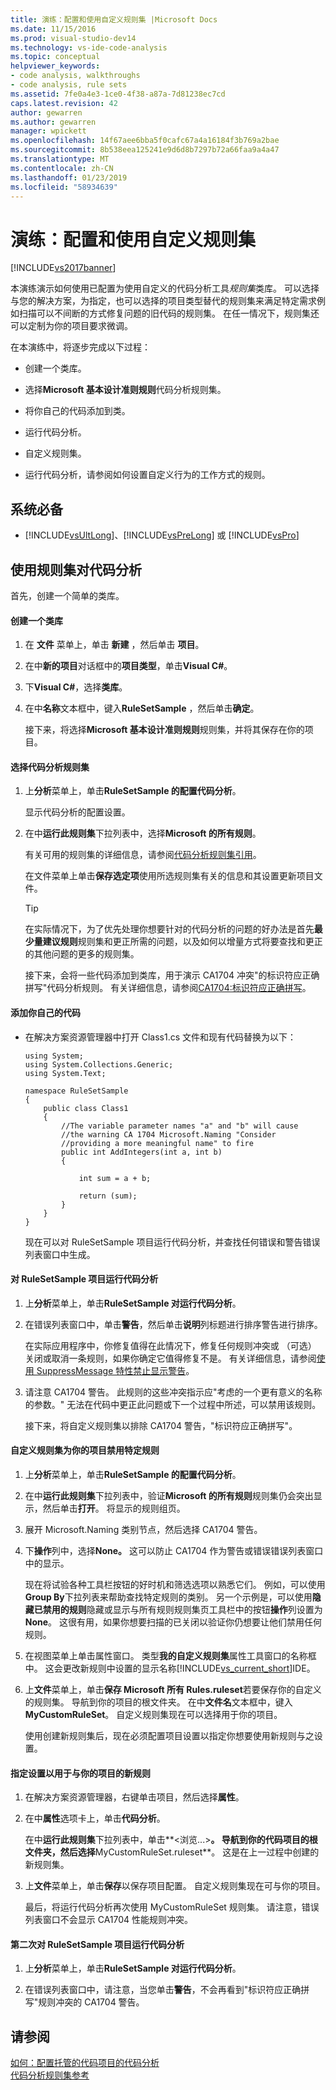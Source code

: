 ```yaml
---
title: 演练：配置和使用自定义规则集 |Microsoft Docs
ms.date: 11/15/2016
ms.prod: visual-studio-dev14
ms.technology: vs-ide-code-analysis
ms.topic: conceptual
helpviewer_keywords:
- code analysis, walkthroughs
- code analysis, rule sets
ms.assetid: 7fe0a4e3-1ce0-4f38-a87a-7d81238ec7cd
caps.latest.revision: 42
author: gewarren
ms.author: gewarren
manager: wpickett
ms.openlocfilehash: 14f67aee6bba5f0cafc67a4a16184f3b769a2bae
ms.sourcegitcommit: 8b538eea125241e9d6d8b7297b72a66faa9a4a47
ms.translationtype: MT
ms.contentlocale: zh-CN
ms.lasthandoff: 01/23/2019
ms.locfileid: "58934639"
---
```

# <a name="walkthrough-configuring-and-using-a-custom-rule-set"></a>演练：配置和使用自定义规则集
[!INCLUDE[vs2017banner](../includes/vs2017banner.md)]

本演练演示如何使用已配置为使用自定义的代码分析工具*规则集*类库。 可以选择与您的解决方案，为指定，也可以选择的项目类型替代的规则集来满足特定需求例如扫描可以不间断的方式修复问题的旧代码的规则集。 在任一情况下，规则集还可以定制为你的项目要求微调。  
  
 在本演练中，将逐步完成以下过程：  
  
-   创建一个类库。  
  
-   选择**Microsoft 基本设计准则规则**代码分析规则集。  
  
-   将你自己的代码添加到类。  
  
-   运行代码分析。  
  
-   自定义规则集。  
  
-   运行代码分析，请参阅如何设置自定义行为的工作方式的规则。  
  
## <a name="prerequisites"></a>系统必备  
  
-   [!INCLUDE[vsUltLong](../includes/vsultlong-md.md)]、[!INCLUDE[vsPreLong](../includes/vsprelong-md.md)] 或 [!INCLUDE[vsPro](../includes/vspro-md.md)]  
  
## <a name="using-rule-sets-with-code-analysis"></a>使用规则集对代码分析  
 首先，创建一个简单的类库。  
  
#### <a name="create-a-class-library"></a>创建一个类库  
  
1. 在 **文件** 菜单上，单击 **新建** ，然后单击 **项目**。  
  
2. 在中**新的项目**对话框中的**项目类型**，单击**Visual C#**。  
  
3. 下**Visual C#**，选择**类库**。  
  
4. 在中**名称**文本框中，键入**RuleSetSample** ，然后单击**确定**。  
  
   接下来，将选择**Microsoft 基本设计准则规则**规则集，并将其保存在你的项目。  
  
#### <a name="select-a-code-analysis-rule-set"></a>选择代码分析规则集  
  
1. 上**分析**菜单上，单击**RuleSetSample 的配置代码分析**。  
  
    显示代码分析的配置设置。  
  
2. 在中**运行此规则集**下拉列表中，选择**Microsoft 的所有规则**。  
  
    有关可用的规则集的详细信息，请参阅[代码分析规则集引用](../code-quality/code-analysis-rule-set-reference.md)。  
  
    在文件菜单上单击**保存选定项**使用所选规则集有关的信息和其设置更新项目文件。  
  
   > [!TIP]
   >  在实际情况下，为了优先处理你想要针对的代码分析的问题的好办法是首先**最少量建议规则**规则集和更正所需的问题，以及如何以增量方式将要查找和更正的其他问题的更多的规则集。  
  
   接下来，会将一些代码添加到类库，用于演示 CA1704 冲突"的标识符应正确拼写"代码分析规则。 有关详细信息，请参阅[CA1704:标识符应正确拼写](../code-quality/ca1704-identifiers-should-be-spelled-correctly.md)。  
  
#### <a name="add-your-own-code"></a>添加你自己的代码  
  
- 在解决方案资源管理器中打开 Class1.cs 文件和现有代码替换为以下：  
  
  ```  
  using System;  
  using System.Collections.Generic;  
  using System.Text;  
  
  namespace RuleSetSample  
  {  
      public class Class1  
      {  
          //The variable parameter names "a" and "b" will cause  
          //the warning CA 1704 Microsoft.Naming "Consider   
          //providing a more meaningful name" to fire  
          public int AddIntegers(int a, int b)  
          {  
  
              int sum = a + b;  
  
              return (sum);  
          }  
      }  
  }  
  
  ```  
  
  现在可以对 RuleSetSample 项目运行代码分析，并查找任何错误和警告错误列表窗口中生成。  
  
#### <a name="run-code-analysis-on-the-rulesetsample-project"></a>对 RuleSetSample 项目运行代码分析  
  
1. 上**分析**菜单上，单击**RuleSetSample 对运行代码分析**。  
  
2. 在错误列表窗口中，单击**警告**，然后单击**说明**列标题进行排序警告进行排序。  
  
    在实际应用程序中，你修复值得在此情况下，修复任何规则冲突或 （可选） 关闭或取消一条规则，如果你确定它值得修复不是。 有关详细信息，请参阅[使用 SuppressMessage 特性禁止显示警告](../code-quality/suppress-warnings-by-using-the-suppressmessage-attribute.md)。  
  
3. 请注意 CA1704 警告。 此规则的这些冲突指示应"考虑的一个更有意义的名称的参数。" 无法在代码中更正此问题或下一个过程中所述，可以禁用该规则。  
  
   接下来，将自定义规则集以排除 CA1704 警告，"标识符应正确拼写"。  
  
#### <a name="customize-the-rule-set-for-your-project-to-disable-a-specific-rule"></a>自定义规则集为你的项目禁用特定规则  
  
1. 上**分析**菜单上，单击**RuleSetSample 的配置代码分析**。  
  
2. 在中**运行此规则集**下拉列表中，验证**Microsoft 的所有规则**规则集仍会突出显示，然后单击**打开**。 将显示的规则组页。  
  
3. 展开 Microsoft.Naming 类别节点，然后选择 CA1704 警告。  
  
4. 下**操作**列中，选择**None。** 这可以防止 CA1704 作为警告或错误错误列表窗口中的显示。  
  
    现在将试验各种工具栏按钮的好时机和筛选选项以熟悉它们。 例如，可以使用**Group By**下拉列表来帮助查找特定规则的类别。 另一个示例是，可以使用**隐藏已禁用的规则**隐藏或显示与所有规则规则集页工具栏中的按钮**操作**列设置为**None**。 这很有用，如果你想要扫描的已关闭以验证你仍想要让他们禁用任何规则。  
  
5. 在视图菜单上单击属性窗口。 类型**我的自定义规则集**属性工具窗口的名称框中。 这会更改新规则中设置的显示名称[!INCLUDE[vs_current_short](../includes/vs-current-short-md.md)]IDE。  
  
6. 上**文件**菜单上，单击**保存 Microsoft 所有 Rules.ruleset**若要保存你的自定义的规则集。 导航到你的项目的根文件夹。 在中**文件名**文本框中，键入**MyCustomRuleSet**。 自定义规则集现在可以选择用于你的项目。  
  
   使用创建新规则集后，现在必须配置项目设置以指定你想要使用新规则与之设置。  
  
#### <a name="specify-the-new-rule-set-for-use-with-your-project"></a>指定设置以用于与你的项目的新规则  
  
1. 在解决方案资源管理器，右键单击项目，然后选择**属性**。  
  
2. 在中**属性**选项卡上，单击**代码分析**。  
  
    在中**运行此规则集**下拉列表中，单击**\<浏览...>**。 导航到你的代码项目的根文件夹，然后选择**MyCustomRuleSet.ruleset**。 这是在上一过程中创建的新规则集。  
  
3. 上**文件**菜单上，单击**保存**以保存项目配置。 自定义规则集现在可与你的项目。  
  
   最后，将运行代码分析再次使用 MyCustomRuleSet 规则集。 请注意，错误列表窗口不会显示 CA1704 性能规则冲突。  
  
#### <a name="run-code-analysis-on-the-rulesetsample-project-for-the-second-time"></a>第二次对 RuleSetSample 项目运行代码分析  
  
1.  上**分析**菜单上，单击**RuleSetSample 对运行代码分析**。  
  
2.  在错误列表窗口中，请注意，当您单击**警告**，不会再看到"标识符应正确拼写"规则冲突的 CA1704 警告。  
  
## <a name="see-also"></a>请参阅  
 [如何：配置托管的代码项目的代码分析](../code-quality/how-to-configure-code-analysis-for-a-managed-code-project.md)   
 [代码分析规则集参考](../code-quality/code-analysis-rule-set-reference.md)
